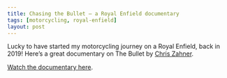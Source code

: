 ```yaml
---
title: Chasing the Bullet – a Royal Enfield documentary
tags: [motorcycling, royal-enfield]
layout: post
---
```


Lucky to have started my motorcycling journey on a Royal Enfield, back in 2019! Here’s a great documentary on The Bullet by <a href="https://www.youtube.com/user/PrometheanLiver" class="link">Chris Zahner</a>.

<a href="https://www.youtube.com/embed/cBHgg67gBRs" class="link visible-xs-block hidden-xs">Watch the documentary here</a>.